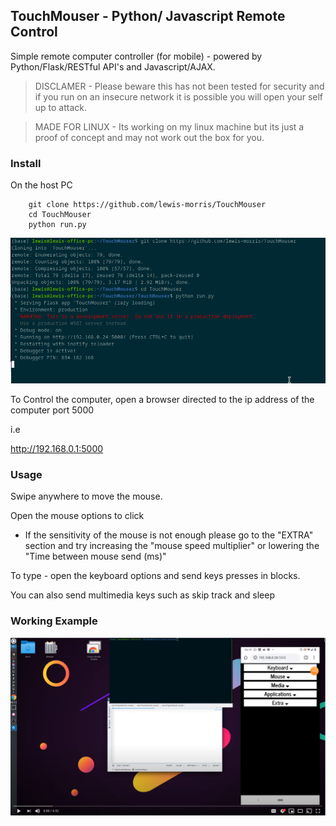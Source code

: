 TouchMouser - Python/ Javascript Remote Control
---------------------------------- 

Simple remote computer controller (for mobile) - powered by Python/Flask/RESTful API's and Javascript/AJAX.

> DISCLAMER - Please beware this has not been tested for security and if you run on an insecure network it is possible you will open your self up to attack. 

> MADE FOR LINUX - Its working on my linux machine but its just a proof of concept and may not work out the box for you.

### Install  

On the host PC 

```commandline
    git clone https://github.com/lewis-morris/TouchMouser
    cd TouchMouser
    python run.py
```

![Example Setup](./examples/setup.png "Example Setup")



To Control the computer, open a browser directed to the ip address of the computer port 5000

i.e 

http://192.168.0.1:5000 

### Usage

Swipe anywhere to move the mouse.

Open the mouse options to click

- If the sensitivity of the mouse is not enough please go to the "EXTRA" section and try increasing the "mouse speed multiplier" or lowering the "Time between mouse send (ms)"

To type - open the keyboard options and send keys presses in blocks.

You can also send multimedia keys such as skip track and sleep


### Working Example

[<img src="./examples/youtube.png">](https://www.youtube.com/watch?v=Iy_0_O2fb9k)

